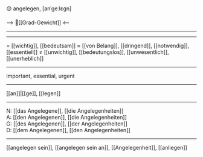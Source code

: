 🟡 angelegen, [anˈɡeːlɛɡn]

--> 🧱[[Grad-Gewicht]] <--

---

---

= [[wichtig]], [[bedeutsam]]
≈ [[von Belang]], [[dringend]], [[notwendig]], [[essentiell]]
≠ [[unwichtig]], [[bedeutungslos]], [[unwesentlich]], [[unerheblich]]

---

important, essential, urgent

---

[[an]]|[[ge]], [[legen]]

---

N: [[das Angelegene]], [[die Angelegenheiten]]  
A: [[den Angelegenen]], [[die Angelegenheiten]]  
G: [[des Angelegenen]], [[der Angelegenheiten]]  
D: [[dem Angelegenen]], [[den Angelegenheiten]]

---

[[angelegen sein]], [[angelegen sein an]], [[Angelegenheit]], [[anliegen]]

